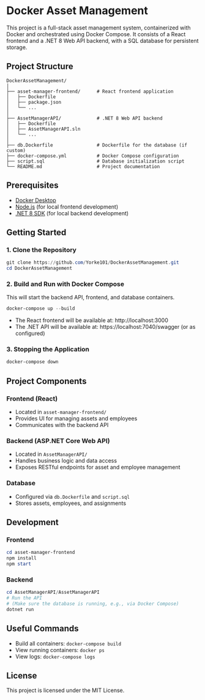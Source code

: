 # Docker Asset Management

This project is a full-stack asset management system, containerized with Docker and orchestrated using Docker Compose. It consists of a React frontend and a .NET 8 Web API backend, with a SQL database for persistent storage.

## Project Structure

```
DockerAssetManagement/
│
├── asset-manager-frontend/      # React frontend application
│   ├── Dockerfile
│   ├── package.json
│   └── ...
│
├── AssetManagerAPI/             # .NET 8 Web API backend
│   ├── Dockerfile
│   ├── AssetManagerAPI.sln
│   └── ...
│
├── db.Dockerfile                # Dockerfile for the database (if custom)
├── docker-compose.yml           # Docker Compose configuration
├── script.sql                   # Database initialization script
└── README.md                    # Project documentation
```

## Prerequisites

- [Docker Desktop](https://www.docker.com/products/docker-desktop/)
- [Node.js](https://nodejs.org/) (for local frontend development)
- [.NET 8 SDK](https://dotnet.microsoft.com/en-us/download/dotnet/8.0) (for local backend development)

## Getting Started

### 1. Clone the Repository

```powershell
git clone https://github.com/Yorke101/DockerAssetManagement.git
cd DockerAssetManagement
```

### 2. Build and Run with Docker Compose

This will start the backend API, frontend, and database containers.

```powershell
docker-compose up --build
```

- The React frontend will be available at: http://localhost:3000
- The .NET API will be available at: https://localhost:7040/swagger (or as configured)

### 3. Stopping the Application

```powershell
docker-compose down
```

## Project Components

### Frontend (React)
- Located in `asset-manager-frontend/`
- Provides UI for managing assets and employees
- Communicates with the backend API

### Backend (ASP.NET Core Web API)
- Located in `AssetManagerAPI/`
- Handles business logic and data access
- Exposes RESTful endpoints for asset and employee management

### Database
- Configured via `db.Dockerfile` and `script.sql`
- Stores assets, employees, and assignments

## Development

### Frontend
```powershell
cd asset-manager-frontend
npm install
npm start
```

### Backend
```powershell
cd AssetManagerAPI/AssetManagerAPI
# Run the API
# (Make sure the database is running, e.g., via Docker Compose)
dotnet run
```

## Useful Commands

- Build all containers: `docker-compose build`
- View running containers: `docker ps`
- View logs: `docker-compose logs`

## License

This project is licensed under the MIT License.
